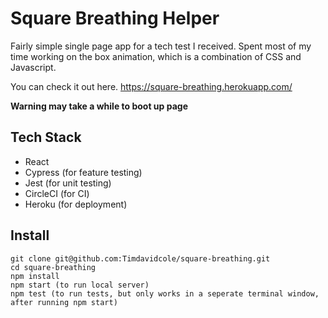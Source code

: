 # Square Breathing Helper

Fairly simple single page app for a tech test I received.  Spent most of my time working on the box animation, which is a combination of CSS and Javascript.

You can check it out here. https://square-breathing.herokuapp.com/

**Warning may take a while to boot up page**

## Tech Stack

- React
- Cypress (for feature testing)
- Jest (for unit testing)
- CircleCI (for CI)
- Heroku (for deployment)

## Install

```
git clone git@github.com:Timdavidcole/square-breathing.git
cd square-breathing
npm install
npm start (to run local server)
npm test (to run tests, but only works in a seperate terminal window, after running npm start)
```

